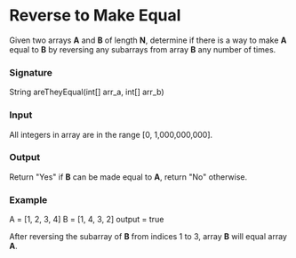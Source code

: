 # Reverse to Make Equal
Given two arrays **A** and **B** of length **N**, determine if there is a way to make **A** equal to **B** by reversing any subarrays from array **B** any number of times.
### Signature

String areTheyEqual(int[] arr_a, int[] arr_b)

### Input

All integers in array are in the range [0, 1,000,000,000].

### Output

Return "Yes" if **B** can be made equal to **A**, return "No" otherwise.

### Example

A = [1, 2, 3, 4]
B = [1, 4, 3, 2]
output = true

After reversing the subarray of **B** from indices 1 to 3, array **B** will equal array **A**.
